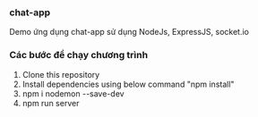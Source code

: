 ### chat-app

Demo ứng dụng chat-app sử dụng NodeJs, ExpressJS, socket.io

### Các bước để chạy chương trình

1.  Clone this repository
2.  Install dependencies using below command "npm install"
3.  npm i nodemon --save-dev
4.  npm run server
